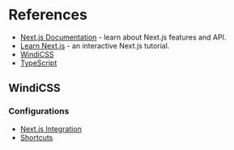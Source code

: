# References

- [Next.js Documentation](https://nextjs.org/docs) - learn about Next.js features and API.
- [Learn Next.js](https://nextjs.org/learn) - an interactive Next.js tutorial.
- [WindiCSS](https://windicss.org)
- [TypeScript](https://www.typescriptlang.org)

## WindiCSS

### Configurations

- [Next.js Integration](https://windicss.org/integrations/webpack.html#next-js)
- [Shortcuts](https://windicss.org/features/shortcuts.html)
